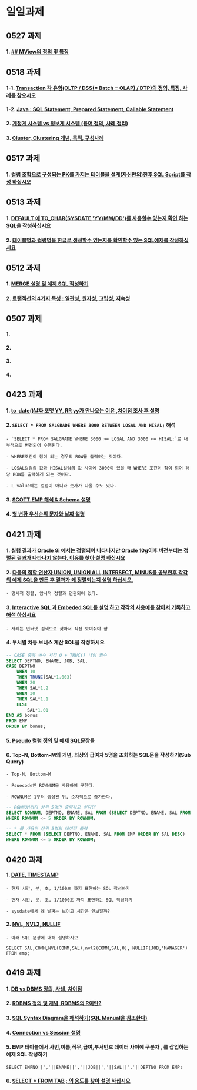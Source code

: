 # 일일과제

## 0527 과제

#### 1. [## MView의 정의 및 특징]()


## 0518 과제

#### 1-1. [Transaction 각 유형(OLTP / DSS(= Batch = OLAP) / DTP)의 정의, 특징, 사례를 찾으시오](https://github.com/hennylee/kopo-04-database/blob/main/assignment/2021-05-26-database-Transaction-Type.md#1-transaction-type)

#### 1-2. [Java : SQL Statement, Prepared Statement, Callable Statement](https://github.com/hennylee/kopo-04-database/blob/main/assignment/2021-05-26-database-Transaction-Type.md#2-java--sql-statement-prepared-statement-callable-statement)

#### 2. [계정계 시스템 vs 정보계 시스템 (용어 정의, 사례 정리)](https://github.com/hennylee/kopo-01-InformationSystem/blob/main/2021-03-05-financial-architecture.md)

#### 3. [Cluster, Clustering 개념, 목적, 구성사례](https://github.com/hennylee/kopo-04-database/blob/main/assignment/2021-05-26-database-Cluster.md)



## 0517 과제

#### 1. [컬럼 조합으로 구성되는 PK를 가지는 테이블을 설계(자신만의)한후 SQL Script를 작성 하십시오](https://github.com/hennylee/kopo-04-database/blob/main/assignment/2021-05-18-database-PrimaryKey.md)


## 0513 과제

#### 1. [DEFAULT 에 TO_CHAR(SYSDATE,'YY/MM/DD')를 사용할수 있는지 확인 하는 SQL을 작성하십시요](https://github.com/hennylee/kopo-04-database/blob/main/assignment/2021-05-14-database-DEFAULT.md)

#### 2. [테이블명과 컬럼명을 한글로 생성할수 있는지를 확인할수 있는 SQL예제를 작성하십시요]()



## 0512 과제

#### 1. [MERGE 설명 및 예제 SQL 작성하기](https://github.com/hennylee/kopo-04-database/blob/main/assignment/2021-05-13-database-MERGE.md)

#### 2. [트랜젝션의 4가지 특성 : 일관성, 원자성, 고립성, 지속성](https://github.com/hennylee/kopo-04-database/blob/main/assignment/2021-05-12-database-ACID.md)


## 0507 과제

#### 1. []()

#### 2. []()

#### 3. []()

#### 4. []()


## 0423 과제

#### 1. [to_date()날짜 포맷 YY, RR yy가 안나오는 이유 ,차이점 조사 후 설명](https://github.com/hennylee/kopo-04-database/blob/main/assignment/2021-04-20-database-Date.md#yyrr-%EC%B0%A8%EC%9D%B4%EB%8A%94)

#### 2. `SELECT * FROM SALGRADE WHERE 3000 BETWEEN LOSAL AND HISAL;` 해석

    - `SELECT * FROM SALGRADE WHERE 3000 >= LOSAL AND 3000 <= HISAL;`로 내부적으로 변경되어 수행된다.
    
    - WHERE조건이 참이 되는 경우의 ROW를 출력하는 것이다.

    - LOSAL컬럼의 값과 HISAL컬럼의 값 사이에 3000이 있을 때 WHERE 조건이 참이 되어 해당 ROW를 출력하게 되는 것이다.

    - L value에는 컬럼이 아니라 숫자가 나올 수도 있다.

#### 3. [SCOTT.EMP 해석 & Schema 설명](https://github.com/hennylee/kopo-04-database/blob/main/assignment/2021-04-26-database-Schema.md)

#### 4. [형 변환 우선순위 문자와 날짜 설명](https://github.com/hennylee/kopo-04-database/blob/main/assignment/2021-04-26-database-TypeConversion.md)



## 0421 과제

#### 1. [실행 결과가 Oracle 9i 에서는 정렬되어 나타나지만 Oracle 10g이후 버전부터는 정렬된 결과가 나타나지 않는다. 이유를 찾아 설명 하십시요](https://github.com/hennylee/kopo-04-database/blob/main/assignment/2021-04-22-database-10g-HashSort.md)
 
#### 2. [다음의 집합 연산자 UNION, UNION ALL,INTERSECT, MINUS를 공부한후 각각의 예제 SQL을 만든 후 결과가 왜 정렬되는지 설명 하십시오.](https://github.com/hennylee/kopo-04-database/blob/main/assignment/2021-04-22-database-SetOperator.md)

    - 명시적 정렬, 암시적 정렬과 연관되어 있다. 

#### 3. [Interactive SQL 과 Embeded SQL를 설명 하고 각각의 사용예를 찾아서 기록하고 해석 하십시요](https://github.com/hennylee/kopo-04-database/blob/main/assignment/2021-04-22-database-EmbededSQL.md)

    - 사례는 인터넷 검색으로 찾아서 직접 보여줘야 함

#### 4. 부서별 차등 보너스 계산 SQL을 작성하시오

```SQL
-- CASE 중복 변수 처리 O + TRUC() 내림 함수
SELECT DEPTNO, ENAME, JOB, SAL,
CASE DEPTNO
    WHEN 10 
    THEN TRUNC(SAL*1.003)
    WHEN 20
    THEN SAL*1.2
    WHEN 30
    THEN SAL*1.1
    ELSE
        SAL*1.01
END AS bonus
FROM EMP
ORDER BY bonus; 
```

#### 5. [Pseudo 컬럼 정의 및 예제 SQL문장들](https://github.com/hennylee/kopo-04-database/blob/main/assignment/2021-04-22-database-PseudoColumn.md)

#### 6. Top-N, Bottom-M의 개념, 최상의 급여자 5명을 조회하는 SQL문을 작성하기(Sub Query)
    - Top-N, Bottom-M

    - Psuecode인 ROWNUM을 사용하여 구한다.

    - ROWNUM은 1부터 생성된 뒤, 순차적으로 증가한다. 

```SQL
-- ROWNUM까지 상위 5명만 출력하고 싶다면
SELECT ROWNUM, DEPTNO, ENAME, SAL FROM (SELECT DEPTNO, ENAME, SAL FROM EMP ORDER BY SAL DESC) 
WHERE ROWNUM <= 5 ORDER BY ROWNUM;

-- * 를 사용한 상위 5명의 데이터 출력
SELECT * FROM (SELECT DEPTNO, ENAME, SAL FROM EMP ORDER BY SAL DESC) 
WHERE ROWNUM <= 5 ORDER BY ROWNUM;
```

## 0420 과제

#### 1. [DATE, TIMESTAMP](https://github.com/hennylee/kopo-04-database/blob/main/assignment/2021-04-20-database-Date.md#sysdate-%EA%B3%B5%EC%8B%9D%EB%AC%B8%EC%84%9C)
    - 현재 시간, 분, 초, 1/100초 까지 표현하는 SQL 작성하기

    - 현재 시간, 분, 초, 1/1000초 까지 표현하는 SQL 작성하기

    - sysdate에서 왜 날짜는 보이고 시간은 안보일까?

#### 2. [NVL, NVL2, NULLIF](https://github.com/hennylee/kopo-04-database/blob/main/assignment/2021-04-20-database-NULL.md)

    - 아래 SQL 문장에 대해 설명하시오

```
SELECT SAL,COMM,NVL(COMM,SAL),nvl2(COMM,SAL,0), NULLIF(JOB,'MANAGER') FROM emp;
```


## 0419 과제
#### 1. [DB vs DBMS 정의, 사례, 차이점](https://github.com/hennylee/kopo-04-database/blob/main/assignment/2021-04-19-database-DB-DBMS.md)

#### 2. [RDBMS 정의 및 개념, RDBMS의 R이란?](https://github.com/hennylee/kopo-04-database/blob/main/assignment/2021-04-19-database-RDBMS.md)

#### 3. [SQL Syntax Diagram을 해석하기(SQL Manual을 참조한다)](https://github.com/hennylee/kopo-04-database/blob/main/assignment/2021-04-19-database-Syntax-Diagrams.md)

#### 4. [Connection vs Session 설명](https://github.com/hennylee/kopo-04-database/blob/main/assignment/2021-04-19-database-Connection-Session.md)

#### 5. EMP 테이블에서 사번,이름,직무,급여,부서번호 데이터 사이에 구분자 , 를 삽입하는 예제 SQL 작성하기

```
SELECT EMPNO||','||ENAME||','||JOB||','||SAL||','||DEPTNO FROM EMP;
````

#### 6. [SELECT * FROM TAB ; 의 용도를 찾아 설명 하십시요](https://github.com/hennylee/kopo-04-database/blob/main/assignment/2021-04-19-database-TAB.md)



